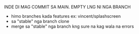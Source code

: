 INDE DI MAG COMMIT SA MAIN. EMPTY LNG NI NGA BRANCH

 - himo branches kada features ex: vincent/splashscreen
 - sa "stable" nga branch clone
 - merge sa "stable" nga branch kng sure na kag wala na errors
